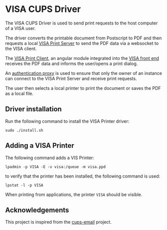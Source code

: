 # VISA CUPS Driver

The VISA CUPS Driver is used to send print requests to the host computer of a VISA user.

The driver converts the printable document from Postscript to PDF and then requests a local [VISA Print Server](https://github.com/illgrenoble/visa-print-server) to send the PDF data via a websocket to the VISA client.

The [VISA Print Client](https://illgrenoble/visa-print-client), an angular module integrated into the [VISA front end](https://illgrenoble/visa-web) receives the PDF data and informs the user/opens a print dialog.

An [authentication proxy](https://illgrenoble/visa-jupyter-proxy) is used to ensure that only the owner of an instance can connect to the VISA Print Server and receive print requests.

The user then selects a local printer to print the document or saves the PDF as a local file.

## Driver installation

Run the following command to install the VISA Printer driver:

```
sudo ./install.sh
```

## Adding a VISA Printer

The following command adds a VIS Printer:

```
lpadmin -p VISA -E -v visa:/queue -m visa.ppd
```

to verify that the printer has been installed, the following command is used:

```
lpstat -l -p VISA
```

When printing from applications, the printer `VISA` should be visible.

## Acknowledgements 

This project is inspired from the [cups-email](https://github.com/aardsoft/cups-email) project.